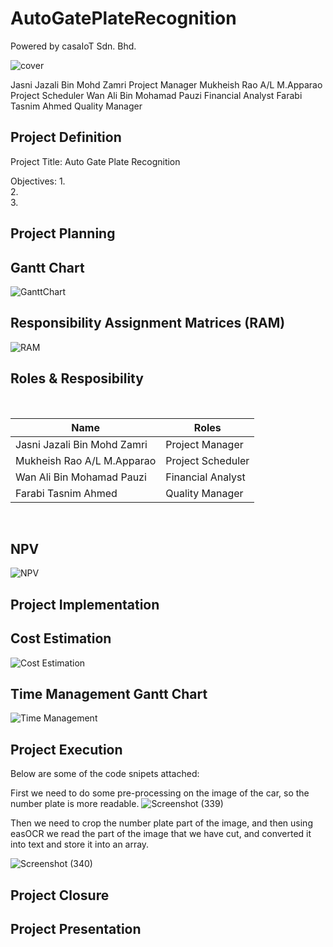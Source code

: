 # AutoGatePlateRecognition

Powered by casaIoT Sdn. Bhd.

![cover](https://user-images.githubusercontent.com/55337524/150620599-1a7966f9-ff8b-47d2-b513-0699899df6be.png)


Jasni Jazali Bin Mohd Zamri Project Manager
Mukheish Rao A/L M.Apparao Project Scheduler
Wan Ali Bin Mohamad Pauzi Financial Analyst
Farabi Tasnim Ahmed  Quality Manager


## Project Definition

Project Title: Auto Gate Plate Recognition

Objectives: 
1.  
2.  
3.  


## Project Planning
<h2>Gantt Chart</h2>

![GanttChart](https://user-images.githubusercontent.com/55337524/150630663-899a4694-ae4d-4b9d-853b-c3fb9c3f458c.JPG)


<h2>Responsibility Assignment Matrices (RAM)</h2>

![RAM](https://user-images.githubusercontent.com/55337524/150621570-7e63b9a5-af6b-466b-909b-2e26cf79e779.JPG)

<h2>Roles & Resposibility</h2>

<br>

| Name                                     | Roles                   |
| ---------------------------------------- | ----------------------- |
| Jasni Jazali Bin Mohd Zamri              | Project Manager         |
| Mukheish Rao A/L M.Apparao               | Project Scheduler       |
| Wan Ali Bin Mohamad Pauzi                | Financial Analyst       |
| Farabi Tasnim Ahmed                      | Quality Manager         |

<br>
<h2>NPV</h2>

![NPV](https://user-images.githubusercontent.com/55337524/150622746-bf822c79-4084-4f94-9842-1a5bfc4378ac.JPG)


## Project Implementation

<h2>Cost Estimation</h2>

![Cost Estimation](https://user-images.githubusercontent.com/55337524/150622779-329a9163-5549-450f-9e0a-a69640dfdd89.JPG)

<h2>Time Management Gantt Chart</h2>

![Time Management](https://user-images.githubusercontent.com/55337524/150622856-593c0875-b605-4227-89b1-94f58f4903c8.JPG)


## Project Execution

Below are some of the code snipets attached:

First we need to do some pre-processing on the image of the car, so the number plate is more readable.
![Screenshot (339)](https://user-images.githubusercontent.com/55405230/150630348-46318318-7ee6-40ac-9a45-0010da185982.png)

Then we need to crop the number plate part of the image, and then using easOCR we read the part of the image that we have cut, 
and converted it into text and store it into an array.

![Screenshot (340)](https://user-images.githubusercontent.com/55405230/150630456-36c7becb-31d0-4cea-a060-1db8ab157ae5.png)


## Project Closure

## Project Presentation
